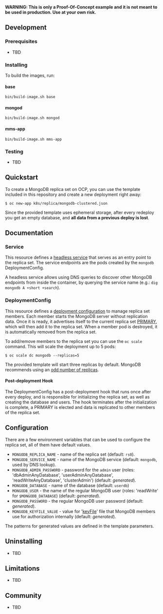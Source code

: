 **WARNING: This is only a Proof-Of-Concept example and it is not meant to be used in
production. Use at your own risk.**

## Development

### Prerequisites

- TBD

### Installing

To build the images, run:

#### base

```
bin/build-image.sh base
```

#### mongod

```
bin/build-image.sh mongod
```

#### mms-app

```
bin/build-image.sh mms-app
```

### Testing

- TBD

## Quickstart

To create a MongoDB replica set on OCP, you can use the template included in this repository and create a new deployment right away:

```
$ oc new-app k8s/replica/mongodb-clustered.json
```

Since the provided template uses ephemeral storage, after every redeploy you get
an empty database, and **all data from a previous deploy is lost**.

## Documentation

### Service

This resource defines a [headless service](http://kubernetes.io/v1.0/docs/user-guide/services.html#headless-services)
that serves as an entry point to the replica set. The service endpoints are
the pods created by the `mongodb` DeploymentConfig.

A headless service allows using DNS queries to discover other MongoDB
endpoints from inside the container, by querying the service name (e.g.: `dig
mongodb A +short +search`).

### DeploymentConfig

This resource defines a [deployment configuration](https://docs.openshift.org/latest/architecture/core_concepts/deployments.html#deployments-and-deployment-configurations) to manage replica set members.
Each member starts the MongoDB server without replication data. Once it is
ready, it advertises itself to the current replica set [PRIMARY](https://docs.mongodb.com/manual/core/replica-set-primary/#replica-set-primary),
which will then add it to the replica set. When a member pod is destroyed, it
is automatically removed from the replica set.

To add/remove members to the replica set you can use the `oc scale` command.
This will scale the deployment up to 5 pods:

```
$ oc scale dc mongodb --replicas=5
```

The provided template will start three replicas by default.
MongoDB recommends using an [odd number of replicas](http://docs.mongodb.org/v2.4/tutorial/deploy-replica-set/#overview).

#### Post-deployment Hook

The DeploymentConfig has a post-deployment hook that runs once after every
deploy, and is responsible for initializing the replica set, as well as creating
the database and users. The hook terminates after the initialization is complete,
a PRIMARY is elected and data is replicated to other members of the replica set.

## Configuration

There are a few environment variables that can be used to configure the
replica set, all of them have default values.

* `MONGODB_REPLICA_NAME` - name of the replica set (default: `rs0`).
* `MONGODB_SERVICE_NAME` - name of the MongoDB service (default: `mongodb`, used by DNS lookup).
* `MONGODB_ADMIN_PASSWORD` - password for the `admin` user (roles: 'dbAdminAnyDatabase', 'userAdminAnyDatabase', 'readWriteAnyDatabase', 'clusterAdmin') (default: *generated*).
* `MONGODB_DATABASE` - name of the database (default: `userdb`)
* `MONGODB_USER` - the name of the regular MongoDB user (roles: 'readWrite' for `$MONGODB_DATABASE`) (default: *generated*).
* `MONGODB_PASSWORD` - the regular MongoDB user password (default: *generated*).
* `MONGODB_KEYFILE_VALUE` - value for '[keyFile](http://docs.mongodb.org/v2.4/tutorial/generate-key-file/)' file that MongoDB members use for authorization internally (default: *generated*).

The patterns for generated values are defined in the template parameters.

## Uninstalling

- TBD


## Limitations

- TBD

## Community

- TBD
